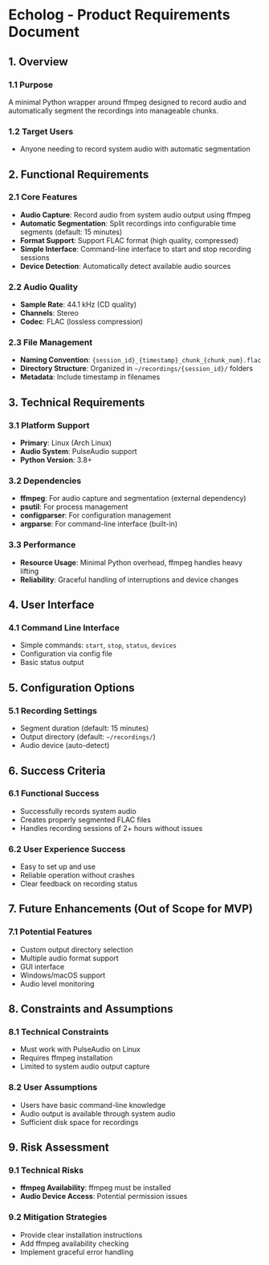 # Echolog - Product Requirements Document

## 1. Overview

### 1.1 Purpose
A minimal Python wrapper around ffmpeg designed to record audio and automatically segment the recordings into manageable chunks.

### 1.2 Target Users
- Anyone needing to record system audio with automatic segmentation

## 2. Functional Requirements

### 2.1 Core Features
- **Audio Capture**: Record audio from system audio output using ffmpeg
- **Automatic Segmentation**: Split recordings into configurable time segments (default: 15 minutes)
- **Format Support**: Support FLAC format (high quality, compressed)
- **Simple Interface**: Command-line interface to start and stop recording sessions
- **Device Detection**: Automatically detect available audio sources

### 2.2 Audio Quality
- **Sample Rate**: 44.1 kHz (CD quality)
- **Channels**: Stereo
- **Codec**: FLAC (lossless compression)

### 2.3 File Management
- **Naming Convention**: `{session_id}_{timestamp}_chunk_{chunk_num}.flac`
- **Directory Structure**: Organized in `~/recordings/{session_id}/` folders
- **Metadata**: Include timestamp in filenames

## 3. Technical Requirements

### 3.1 Platform Support
- **Primary**: Linux (Arch Linux)
- **Audio System**: PulseAudio support
- **Python Version**: 3.8+

### 3.2 Dependencies
- **ffmpeg**: For audio capture and segmentation (external dependency)
- **psutil**: For process management
- **configparser**: For configuration management
- **argparse**: For command-line interface (built-in)

### 3.3 Performance
- **Resource Usage**: Minimal Python overhead, ffmpeg handles heavy lifting
- **Reliability**: Graceful handling of interruptions and device changes

## 4. User Interface

### 4.1 Command Line Interface
- Simple commands: `start`, `stop`, `status`, `devices`
- Configuration via config file
- Basic status output

## 5. Configuration Options

### 5.1 Recording Settings
- Segment duration (default: 15 minutes)
- Output directory (default: `~/recordings/`)
- Audio device (auto-detect)

## 6. Success Criteria

### 6.1 Functional Success
- Successfully records system audio
- Creates properly segmented FLAC files
- Handles recording sessions of 2+ hours without issues

### 6.2 User Experience Success
- Easy to set up and use
- Reliable operation without crashes
- Clear feedback on recording status

## 7. Future Enhancements (Out of Scope for MVP)

### 7.1 Potential Features
- Custom output directory selection
- Multiple audio format support
- GUI interface
- Windows/macOS support
- Audio level monitoring

## 8. Constraints and Assumptions

### 8.1 Technical Constraints
- Must work with PulseAudio on Linux
- Requires ffmpeg installation
- Limited to system audio output capture

### 8.2 User Assumptions
- Users have basic command-line knowledge
- Audio output is available through system audio
- Sufficient disk space for recordings

## 9. Risk Assessment

### 9.1 Technical Risks
- **ffmpeg Availability**: ffmpeg must be installed
- **Audio Device Access**: Potential permission issues

### 9.2 Mitigation Strategies
- Provide clear installation instructions
- Add ffmpeg availability checking
- Implement graceful error handling
